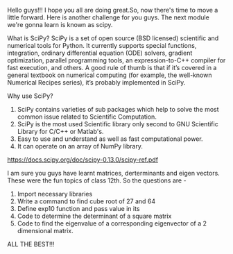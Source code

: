 Hello guys!!!
I hope you all are doing great.So, now there's time to move a little forward.
Here is another challenge for you guys. The next module we're gonna learn is known as scipy. 

What is SciPy?
SciPy is a set of open source (BSD licensed) scientific and numerical tools for Python. It currently supports special functions, integration, ordinary differential equation (ODE) solvers, gradient optimization, parallel programming tools, an expression-to-C++ compiler for fast execution, and others. A good rule of thumb is that if it’s covered in a general textbook on numerical computing (for example, the well-known Numerical Recipes series), it’s probably implemented in SciPy.

Why use SciPy?
1. SciPy contains varieties of sub packages which help to solve the most common issue related to Scientific Computation.
2. SciPy is the most used Scientific library only second to GNU Scientific Library for C/C++ or Matlab's.
3. Easy to use and understand as well as fast computational power.
4. It can operate on an array of NumPy library.

https://docs.scipy.org/doc/scipy-0.13.0/scipy-ref.pdf


I am sure you guys have learnt matrices, derterminants and eigen vectors. These were the fun topics of class 12th. 
So the questions are -
1. Import necessary libraries
2. Write a command to find cube root of 27 and 64
3. Define exp10 function and pass value in its
4. Code to determine the determinant of a square matrix
5. Code to find the eigenvalue of a corresponding eigenvector of a 2 dimensional matrix.

ALL THE BEST!!!
